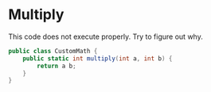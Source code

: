 # Multiply

This code does not execute properly. Try to figure out why.

```csharp
public class CustomMath {
    public static int multiply(int a, int b) {
        return a b;
    }
}
```
